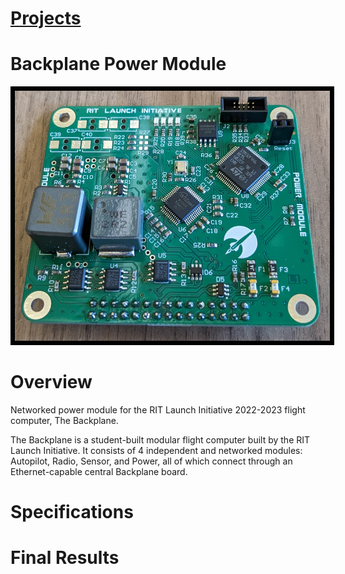 # [Projects](http://vlarko.com/Projects)
# Backplane Power Module
<img src="Photos/power mod real2.jpg" height="400" style="border:7px solid black">

# Overview
Networked power module for the RIT Launch Initiative 2022-2023 flight computer, The Backplane. 

The Backplane is a student-built modular flight computer built by the RIT Launch Initiative. It consists of 4 independent and networked modules: Autopilot, Radio, Sensor, and Power, all of which connect through an Ethernet-capable central Backplane board.

# Specifications

# 

# Final Results
